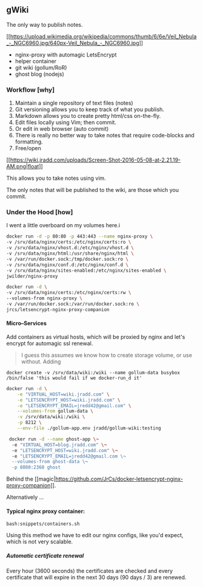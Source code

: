 ## gWiki
The only way to publish notes.

[[https://upload.wikimedia.org/wikipedia/commons/thumb/6/6e/Veil_Nebula_-_NGC6960.jpg/640px-Veil_Nebula_-_NGC6960.jpg]]  

- nginx-proxy with automagic LetsEncrypt
- helper container
- git wiki (gollum/RoR)
- ghost blog (nodejs)  


### Workflow [why]

1. Maintain a single repository of text files (notes)
2. Git versioning allows you to keep track of what you publish.
3. Markdown allows you to create pretty html/css on-the-fly.
4. Edit files locally using Vim; then commit.
5. Or edit in web browser (auto commit)
6. There is really no better way to take notes that require code-blocks and formatting.
7. Free/open


[[https://wiki.jradd.com/uploads/Screen-Shot-2016-05-08-at-2.21.19-AM.png|float]]    


This allows you to take notes using vim. 

The only notes that will be published to the wiki, are those which you commit. 



### Under the Hood [how]
I went a little overboard on my volumes here.i
```sh
docker run -d -p 80:80 -p 443:443 --name nginx-proxy \
-v /srv/data/nginx/certs:/etc/nginx/certs:ro \
-v /srv/data/nginx/vhost.d:/etc/nginx/vhost.d \
-v /srv/data/nginx/html:/usr/share/nginx/html \
-v /var/run/docker.sock:/tmp/docker.sock:ro \
-v /srv/data/nginx/conf.d:/etc/nginx/conf.d \
-v /srv/data/nginx/sites-enabled:/etc/nginx/sites-enabled \
jwilder/nginx-proxy
```

```sh
docker run -d \
-v /srv/data/nginx/certs:/etc/nginx/certs:rw \
--volumes-from nginx-proxy \
-v /var/run/docker.sock:/var/run/docker.sock:ro \
jrcs/letsencrypt-nginx-proxy-companion
```


#### Micro–Services
Add containers as virtual hosts, which will be proxied by nginx and let's encrypt
for automagic ssl renewal.

> I guess this assumes we know how to create storage volume, or use without. Adding 

`docker create -v /srv/data/wiki:/wiki --name gollum-data busybox /bin/false 'this would fail if we docker-run_d it'`

```sh
docker run -d \
    -e "VIRTUAL_HOST=wiki.jradd.com" \
    -e "LETSENCRYPT_HOST=wiki.jradd.com" \
    -e "LETSENCRYPT_EMAIL=jredd42@gmail.com" \
    --volumes-from gollum-data \
    -v /srv/data/wiki:/wiki \
    -p 8212 \
    --env-file ./gollum-app.env jradd/gollum-wiki:testing
```

```sh
 docker run -d --name ghost-app \¬
  -e "VIRTUAL_HOST=blog.jradd.com" \¬
  -e "LETSENCRYPT_HOST=wiki.jradd.com" \¬
  -e "LETSENCRYPT_EMAIL=jredd42@gmail.com \¬
  --volumes-from ghost-data \¬
  -p 8080:2368 ghost
```  

Behind the [[magic|https://github.com/JrCs/docker-letsencrypt-nginx-proxy-companion]].  


Alternatively ...


#### Typical nginx proxy container:  
```bash:snippets/containers.sh```  

Using this method we have to edit our nginx configs, like you'd expect, which is not very scalable.  

##### Automatic certificate renewal
Every hour (3600 seconds) the certificates are checked and every certificate that will expire in the next 30 days (90 days / 3) are renewed.
